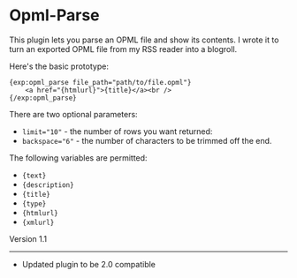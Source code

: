 # Opml-Parse

This plugin lets you parse an OPML file and show its contents. I wrote it to turn an exported OPML file from my RSS reader into a blogroll.

Here's the basic prototype:

    {exp:opml_parse file_path="path/to/file.opml"}
        <a href="{htmlurl}">{title}</a><br />
    {/exp:opml_parse}

There are two optional parameters:

- `limit="10"` - the number of rows you want returned:
- `backspace="6"` - the number of characters to be trimmed off the end.

The following variables are permitted:

- `{text}`
- `{description}`
- `{title}`
- `{type}`
- `{htmlurl}`
- `{xmlurl}`


Version 1.1
******************
- Updated plugin to be 2.0 compatible
